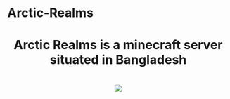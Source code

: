 # Arctic-Realms
<p>
  <h1 align=center> 
Arctic Realms is a minecraft server situated in Bangladesh

<p>
  <h1 align=center>
    <img src=https://cdn.discordapp.com/icons/1077011515225415780/4cb1164d996bdf672da3a71ff67040aa.webp?width=450&height=225>